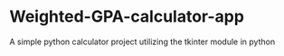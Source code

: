 # Weighted-GPA-calculator-app
A simple python calculator project utilizing the tkinter module in python
